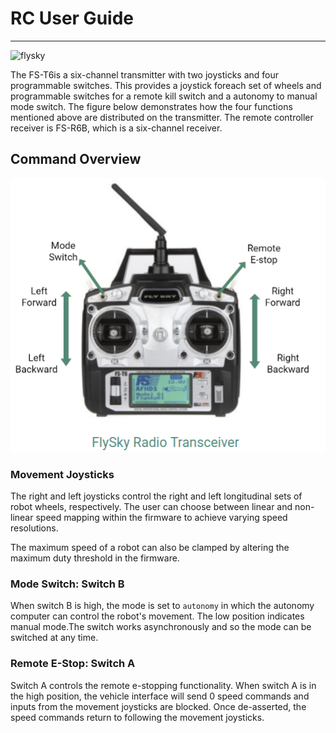 # RC User Guide

---

![flysky](graphics/flysky-fs-t6.jpeg=250x250)

The FS-T6is a six-channel transmitter with two joysticks and four programmable switches. This provides a joystick foreach set of wheels and programmable switches for a remote kill switch and a autonomy to manual mode switch. The figure below demonstrates how the four functions mentioned above are distributed on the transmitter. The remote controller receiver is FS-R6B, which is a six-channel receiver.

## Command Overview

![flysky-description](graphics/flysky-description.png)

### Movement Joysticks

The right and left joysticks control the right and left longitudinal sets of 
robot wheels, respectively. The user can choose between linear and non-linear speed mapping within the firmware to achieve varying speed resolutions.

The maximum speed of a robot can also be clamped by altering the maximum duty threshold in the firmware.

### Mode Switch: Switch B

When switch B is high, the mode is set to `autonomy` in which the autonomy
computer can control the robot's movement. The low position indicates manual 
mode.The switch works asynchronously and so the mode can be switched at any time.

### Remote E-Stop: Switch A

Switch A controls the remote e-stopping functionality. When switch A is in the high position, the vehicle interface will send 0 speed commands and inputs from the movement joysticks are blocked. Once de-asserted, the speed commands
return to following the movement joysticks.
